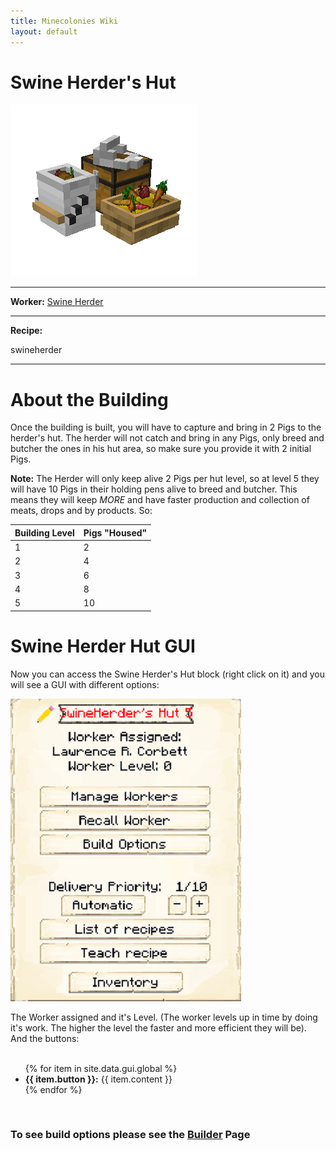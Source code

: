 ```yaml
---
title: Minecolonies Wiki
layout: default
---
```

# Swine Herder's Hut

<div class="infobox box text-center">
    <img src="../../assets/images/buildings/swineHerder.png" alt="Swine Herder's Hut" />
    <hr />
    <div class="row section-text text-left">
        <div class="col">
        <p><strong>Worker:</strong> <a href="../workers/swineherder">Swine Herder</a></p>
        </div>
    </div>
    <hr />
    <div class="row section-text text-left">
        <div class="col">
        <p><strong>Recipe:</strong> 
        </div>
    </div>
    <recipe>swineherder</recipe>
    
</div>
<hr />

# About the Building

Once the building is built, you will have to capture and bring in 2 Pigs to the herder's hut. The herder will not catch and bring in any Pigs, only breed and butcher the ones in his hut area, so make sure you provide it with 2 initial Pigs.

**Note:** The Herder will only keep alive 2 Pigs per hut level, so at level 5 they will have 10 Pigs in their holding pens alive to breed and butcher. This means they will keep *MORE* and have faster production and collection of meats, drops and by products. So:


| Building Level | Pigs "Housed" |
| ----- | ----- |
| 1 | 2 |
| 2 | 4 |
| 3 | 6 |
| 4 | 8 |
| 5 | 10 |

  

# Swine Herder Hut GUI

Now you can access the Swine Herder's Hut block (right click on it) and you will see a GUI with different options:

<div class="row">
  <div class="col-sm-12 col-md">
    <img src="../../assets/images/gui/swineherdergui.png" class="img-fluid mx-auto" alt="Herder GUI">
  </div>
  <div class="col-sm-12 col-md">
    <p>The Worker assigned and it's Level. (The worker levels up in time by doing it's work. The higher the level the faster and more efficient they will be). And the buttons:</p>
    <ul><br>
      {% for item in site.data.gui.global %}
        <li><strong>{{ item.button }}:</strong> {{ item.content }}</li>
      {% endfor %}
    </ul>
  </div>
</div>  
  
  <br>
  
### **To see build options please see the [Builder](../../source/workers/builder) Page**  

